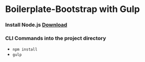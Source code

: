 # Boilerplate-Bootstrap with Gulp

### Install Node.js <a href="https://nodejs.org/en/download/">Download</a>
### CLI Commands into the project directory
  - <code>npm install</code>
  - <code>gulp</code>
